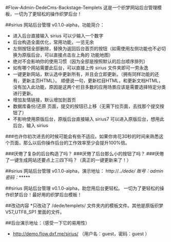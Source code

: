 #Flow-Admin-DedeCms-Backstage-Templets
这是一个织梦网站后台管理模板，一切为了更轻松的操作织梦后台！

##sirius 网站后台管理 v0.1.0-alpha，功能简介：
- 进入后台直接输入 sirius 可以少输入一个数字
- 后台构造全面优化，常用功能，一览无余
- 左侧按钮全部删除，替换为返回后台首页的按钮（如需使用左侧功能也不必切换为原版后台，可以直接点击左上角的 功能地图）
- 绝对不会影响你的使用习惯（因为全部是按照默认的后台顺序排列）
- 如有哪个网站需要此后台，可以直接上传 sirius 文件夹即可一劳永逸
- 一键更新网站，默认选中更新所有，并且会立即更新。（拥有同样功能的还有，更新主页HTML）。
顺便说一句，更新栏目HTML，和更新文档HTML，没有加入此功能，原因是这两个栏目多数的应用场景应该是需要选择特定分类进行更新。
- 增加友情链接，默认增加到首页
- 数据库备份/还原 页面，提交的按钮已上移（无需下拉页面，去找那个提交按钮了）
- 不影响使用原版后台，原版后台直接输入 sirius7 可以进入原版后台，想用此后台，输入 sirius

###也许你初次进去的时候可能会有些不适应。如果你肯花30秒的时间来熟悉这个页面，那么以后你操作后台的工作效率至少会提升100%倍。

###厌倦了复杂的后台构造了吗？
###厌倦了后台那么小的按钮了吗？
###厌倦了一键生成网站还要点上三四下吗？（真正的一键更新来了！）

##sirius 网站后台管理 v0.1.0-alpha，演示地址：
http://*.**.**/dede/
账号：admin
密码：******

##sirius 网站后台管理 v0.1.0-alpha，助您用后台更轻松。
一切为了更轻松的操作织梦后台！最好用的织梦后台模板！

##改动内容
*只改动了 /dede/templets/ 文件夹内的模板文件。其他是原版织梦 V57_UTF8_SP1 里面的文件。

##后台演示地址：（感受一下它的易用性）
* http://demo.flow.dxf.me/sirius/ （用户名：guest，密码：guest ）

